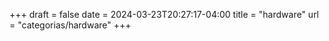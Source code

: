 +++
draft = false
date = 2024-03-23T20:27:17-04:00
title = "hardware"
url = "categorias/hardware"
+++